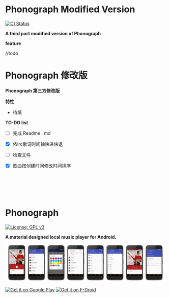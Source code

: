 # Phonograph Modified Version 
[<img src="https://github.com/chr56/Phonograph/workflows/ci/badge.svg" alt="CI Status">](https://github.com/chr56/Phonograph/actions)

**A third part modified version of Phonograph**

**feature**

//todo 

# Phonograph 修改版

**Phonograph 第三方修改版**

**特性**

* 待填

**TO-DO list**

- [ ] 完成 Readme . md

- [x] 依lrc歌词时间轴快进快退

- [ ] 检查文件

- [x] 歌曲按创建时间修改时间排序

<br/>
<br/>
<br/>
<br/>

# Phonograph
[![License: GPL v3](https://img.shields.io/badge/License-GPL%20v3-blue.svg)](https://github.com/kabouzeid/Phonograph/blob/master/LICENSE.txt)

**A material designed local music player for Android.**

![Screenshots](./art/art.jpg?raw=true)

[<img src="https://play.google.com/intl/en_us/badges/images/generic/en-play-badge.png"
     alt="Get it on Google Play"
     height="80">](https://play.google.com/store/apps/details?id=com.kabouzeid.gramophone)
[<img src="https://fdroid.gitlab.io/artwork/badge/get-it-on.png"
     alt="Get it on F-Droid"
     height="80">](https://f-droid.org/packages/com.kabouzeid.gramophone/)

